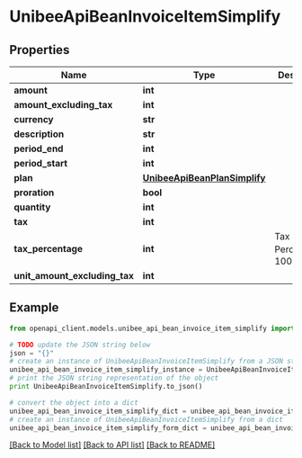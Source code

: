 # UnibeeApiBeanInvoiceItemSimplify


## Properties

Name | Type | Description | Notes
------------ | ------------- | ------------- | -------------
**amount** | **int** |  | [optional] 
**amount_excluding_tax** | **int** |  | [optional] 
**currency** | **str** |  | [optional] 
**description** | **str** |  | [optional] 
**period_end** | **int** |  | [optional] 
**period_start** | **int** |  | [optional] 
**plan** | [**UnibeeApiBeanPlanSimplify**](UnibeeApiBeanPlanSimplify.md) |  | [optional] 
**proration** | **bool** |  | [optional] 
**quantity** | **int** |  | [optional] 
**tax** | **int** |  | [optional] 
**tax_percentage** | **int** | Tax Percentage，1000 &#x3D; 10% | [optional] 
**unit_amount_excluding_tax** | **int** |  | [optional] 

## Example

```python
from openapi_client.models.unibee_api_bean_invoice_item_simplify import UnibeeApiBeanInvoiceItemSimplify

# TODO update the JSON string below
json = "{}"
# create an instance of UnibeeApiBeanInvoiceItemSimplify from a JSON string
unibee_api_bean_invoice_item_simplify_instance = UnibeeApiBeanInvoiceItemSimplify.from_json(json)
# print the JSON string representation of the object
print UnibeeApiBeanInvoiceItemSimplify.to_json()

# convert the object into a dict
unibee_api_bean_invoice_item_simplify_dict = unibee_api_bean_invoice_item_simplify_instance.to_dict()
# create an instance of UnibeeApiBeanInvoiceItemSimplify from a dict
unibee_api_bean_invoice_item_simplify_form_dict = unibee_api_bean_invoice_item_simplify.from_dict(unibee_api_bean_invoice_item_simplify_dict)
```
[[Back to Model list]](../README.md#documentation-for-models) [[Back to API list]](../README.md#documentation-for-api-endpoints) [[Back to README]](../README.md)


